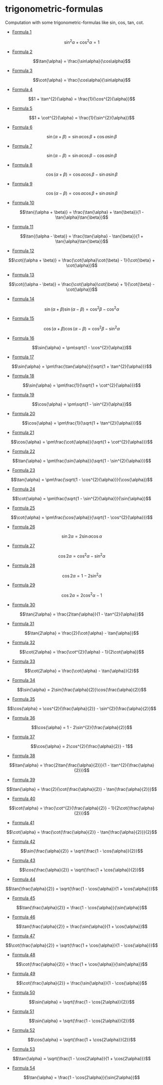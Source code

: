 # trigonometric-formulas

Computation with some trigonometric-formulas like sin, cos, tan, cot.


* [Formula 1](./formula1/README.md)
```math
\sin^{2}\alpha + \cos^{2}\alpha = 1
```
* [Formula 2](./formula2/README.md)
```math
\tan{\alpha} = \frac{\sin\alpha}{\cos\alpha}
```
* [Formula 3](./formula3/README.md)
```math
\cot{\alpha} = \frac{\cos\alpha}{\sin\alpha}
```
* [Formula 4](./formula4/README.md)
```math
1 + \tan^{2}{\alpha} = \frac{1}{\cos^{2}{\alpha}}
```
* [Formula 5](./formula5/README.md)
```math
1 + \cot^{2}{\alpha} = \frac{1}{\sin^{2}{\alpha}}
```
* [Formula 6](./formula6/README.md)
```math
\sin{(\alpha + \beta)} = \sin{\alpha}\cos{\beta} + \cos{\alpha}\sin{\beta}
```
* [Formula 7](./formula7/README.md)
```math
\sin{(\alpha - \beta)} = \sin{\alpha}\cos{\beta} - \cos{\alpha}\sin{\beta}
```
* [Formula 8](./formula8/README.md)
```math
\cos{(\alpha + \beta)} = \cos{\alpha}\cos{\beta} - \sin{\alpha}\sin{\beta}
```
* [Formula 9](./formula9/README.md)
```math
\cos{(\alpha - \beta)} = \cos{\alpha}\cos{\beta} + \sin{\alpha}\sin{\beta}
```
* [Formula 10](./formula10/README.md)
```math
\tan{(\alpha + \beta)} = \frac{\tan{\alpha} + \tan{\beta}}{1 - \tan{\alpha}\tan{\beta}}
```
* [Formula 11](./formula11/README.md)
```math
\tan{(\alpha - \beta)} = \frac{\tan{\alpha} - \tan{\beta}}{1 + \tan{\alpha}\tan{\beta}}
```
* [Formula 12](./formula12/README.md)
```math
\cot{(\alpha + \beta)} = \frac{\cot{\alpha}\cot{\beta} - 1}{\cot{\beta} + \cot{\alpha}}
```
* [Formula 13](./formula13/README.md)
```math
\cot{(\alpha - \beta)} = \frac{\cot{\alpha}\cot{\beta} + 1}{\cot{\beta} - \cot{\alpha}}
```
* [Formula 14](./formula14/README.md)
```math
\sin{(\alpha + \beta)}\sin{(\alpha - \beta)} = \cos^{2}{\beta} - \cos^{2}{\alpha}
```
* [Formula 15](./formula15/README.md)
```math
\cos{(\alpha + \beta)}\cos{(\alpha - \beta)} = \cos^{2}{\beta} - \sin^{2}{\alpha}
```
* [Formula 16](./formula16/README.md)
```math
\sin{\alpha} = \pm\sqrt{1 - \cos^{2}{\alpha}}
```
* [Formula 17](./formula17/README.md)
```math
\sin{\alpha} = \pm\frac{\tan{\alpha}}{\sqrt{1 + \tan^{2}{\alpha}}}
```
* [Formula 18](./formula18/README.md)
```math
\sin{\alpha} = \pm\frac{1}{\sqrt{1 + \cot^{2}{\alpha}}}
```
* [Formula 19](./formula19/README.md)
```math
\cos{\alpha} = \pm\sqrt{1 - \sin^{2}{\alpha}}
```
* [Formula 20](./formula20/README.md)
```math
\cos{\alpha} = \pm\frac{1}{\sqrt{1 + \tan^{2}{\alpha}}}
```
* [Formula 21](./formula21/README.md)
```math
\cos{\alpha} = \pm\frac{\cot{\alpha}}{\sqrt{1 + \cot^{2}{\alpha}}}
```
* [Formula 22](./formula22/README.md)
```math
\tan{\alpha} = \pm\frac{\sin{\alpha}}{\sqrt{1 - \sin^{2}{\alpha}}}
```
* [Formula 23](./formula23/README.md)
```math
\tan{\alpha} = \pm\frac{\sqrt{1 - \cos^{2}{\alpha}}}{\cos{\alpha}}
```
* [Formula 24](./formula24/README.md)
```math
\cot{\alpha} = \pm\frac{\sqrt{1 - \sin^{2}{\alpha}}}{\sin{\alpha}}
```
* [Formula 25](./formula25/README.md)
```math
\cot{\alpha} = \pm\frac{\cos{\alpha}}{\sqrt{1 - \cos^{2}{\alpha}}}
```
* [Formula 26](./formula26/README.md)
```math
\sin{2\alpha} = 2\sin{\alpha}\cos{\alpha}
```
* [Formula 27](./formula27/README.md)
```math
\cos{2\alpha} = \cos^{2}{\alpha} - \sin^{2}{\alpha}
```
* [Formula 28](./formula28/README.md)
```math
\cos{2\alpha} = 1 - 2\sin^{2}{\alpha}
```
* [Formula 29](./formula29/README.md)
```math
\cos{2\alpha} = 2\cos^{2}{\alpha} - 1
```
* [Formula 30](./formula30/README.md)
```math
\tan{2\alpha} = \frac{2\tan{\alpha}}{1 - \tan^{2}{\alpha}}
```
* [Formula 31](./formula31/README.md)
```math
\tan{2\alpha} = \frac{2}{\cot{\alpha} - \tan{\alpha}}
```
* [Formula 32](./formula32/README.md)
```math
\cot{2\alpha} = \frac{\cot^{2}{\alpha} - 1}{2\cot{\alpha}}
```
* [Formula 33](./formula33/README.md)
```math
\cot{2\alpha} = \frac{\cot{\alpha} - \tan{\alpha}}{2}
```
* [Formula 34](./formula34/README.md)
```math
\sin{\alpha} = 2\sin{\frac{\alpha}{2}}\cos{\frac{\alpha}{2}}
```
* [Formula 35](./formula35/README.md)
```math
\cos{\alpha} = \cos^{2}{\frac{\alpha}{2}} - \sin^{2}{\frac{\alpha}{2}}
```
* [Formula 36](./formula36/README.md)
```math
\cos{\alpha} = 1 - 2\sin^{2}{\frac{\alpha}{2}}
```
* [Formula 37](./formula37/README.md)
```math
\cos{\alpha} = 2\cos^{2}{\frac{\alpha}{2}} - 1
```
* [Formula 38](./formula38/README.md)
```math
\tan{\alpha} = \frac{2\tan{\frac{\alpha}{2}}}{1 - \tan^{2}{\frac{\alpha}{2}}}
```
* [Formula 39](./formula39/README.md)
```math
\tan{\alpha} = \frac{2}{\cot{\frac{\alpha}{2}} - \tan{\frac{\alpha}{2}}}
```
* [Formula 40](./formula40/README.md)
```math
\cot{\alpha} = \frac{\cot^{2}{\frac{\alpha}{2}} - 1}{2\cot{\frac{\alpha}{2}}}
```
* [Formula 41](./formula41/README.md)
```math
\cot{\alpha} = \frac{\cot{\frac{\alpha}{2}} - \tan{\frac{\alpha}{2}}}{2}
```
* [Formula 42](./formula42/README.md)
```math
\sin{\frac{\alpha}{2}} = \sqrt{\frac{1 - \cos{\alpha}}{2}}
```
* [Formula 43](./formula43/README.md)
```math
\cos{\frac{\alpha}{2}} = \sqrt{\frac{1 + \cos{\alpha}}{2}}
```
* [Formula 44](./formula44/README.md)
```math
\tan{\frac{\alpha}{2}} = \sqrt{\frac{1 - \cos{\alpha}}{1 + \cos{\alpha}}}
```
* [Formula 45](./formula45/README.md)
```math
\tan{\frac{\alpha}{2}} = \frac{1 - \cos{\alpha}}{\sin{\alpha}}
```
* [Formula 46](./formula46/README.md)
```math
\tan{\frac{\alpha}{2}} = \frac{\sin{\alpha}}{1 + \cos{\alpha}}
```
* [Formula 47](./formula47/README.md)
```math
\cot{\frac{\alpha}{2}} = \sqrt{\frac{1 + \cos{\alpha}}{1 - \cos{\alpha}}}
```
* [Formula 48](./formula48/README.md)
```math
\cot{\frac{\alpha}{2}} = \frac{1 + \cos{\alpha}}{\sin{\alpha}}
```
* [Formula 49](./formula49/README.md)
```math
\cot{\frac{\alpha}{2}} = \frac{\sin{\alpha}}{1 - \cos{\alpha}}
```
* [Formula 50](./formula50/README.md)
```math
\sin{\alpha} = \sqrt{\frac{1 - \cos{2\alpha}}{2}}
```
* [Formula 51](./formula51/README.md)
```math
\sin{\alpha} = \sqrt{\frac{1 - \cos{2\alpha}}{2}}
```
* [Formula 52](./formula52/README.md)
```math
\cos{\alpha} = \sqrt{\frac{1 + \cos{2\alpha}}{2}}
```
* [Formula 53](./formula53/README.md)
```math
\tan{\alpha} = \sqrt{\frac{1 - \cos{2\alpha}}{1 + \cos{2\alpha}}}
```
* [Formula 54](./formula54/README.md)
```math
\tan{\alpha} = \frac{1 - \cos{2\alpha}}{\sin{2\alpha}}
```
